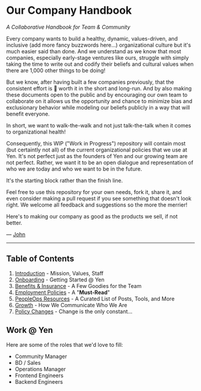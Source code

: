 # Our Company Handbook
*A Collaborative Handbook for Team & Community*

Every company wants to build a healthy, dynamic, values-driven, and inclusive (add more fancy buzzwords here...) organizational culture but it's much easier said than done. And we understand as we know that most companies, especially early-stage ventures like ours, struggle with simply taking the time to write out and codify their beliefs and cultural values when there are 1,000 other things to be doing!

But we know, after having built a few companies previously, that the consistent effort is :100: worth it in the short and long-run. And by also making these documents open to the public and by encouraging our own team to collaborate on it allows us the opportunity and chance to minimize bias and exclusionary behavior while modeling our beliefs publicly in a way that will benefit everyone.

In short, we want to walk-the-walk and not just talk-the-talk when it comes to organizational health!

Consequently, this WIP ("Work in Progress") repository will contain most (but certaintly not all) of the current organizational policies that we use at Yen. It's not perfect just as the founders of Yen and our growing team are not perfect. Rather, we want it to be an open dialogue and representation of who we are today and who we want to be in the future. 

It's the starting block rather than the finish line.

Feel free to use this repository for your own needs, fork it, share it, and even consider making a pull request if you see something that doesn't look right. We welcome all feedback and suggestions so the more the merrier!

Here's to making our company as good as the products we sell, if not better.

— [John](mailto:john@yen.io) 

***

## Table of Contents

1. [Introduction](https://github.com/yenio/handbook/blob/master/0-introduction.md) - Mission, Values, Staff
2. [Onboarding](https://github.com/yenio/handbook/blob/master/1-onboarding.md) - Getting Started @ Yen
3. [Benefits & Insurance](https://github.com/yenio/handbook/blob/master/2-benefits.md) - A Few Goodies for the Team
4. [Employment Policies](https://github.com/yenio/handbook/blob/master/3-employment.md) - A "**Must-Read**"
5. [PeopleOps Resources](https://github.com/yenio/handbook/blob/master/99-resources.md) - A Curated List of Posts, Tools, and More
6. [Growth](https://github.com/yenio/handbook/blob/master/4-growth.md) - How We Communicate Who We Are
7. [Policy Changes](https://github.com/yenio/handbook/blob/master/98-policy-changes.md) - Change is the only constant...

## Work @ Yen

Here are some of the roles that we'd love to fill:

- Community Manager
- BD / Sales
- Operations Manager
- Frontend Engineers
- Backend Engineers